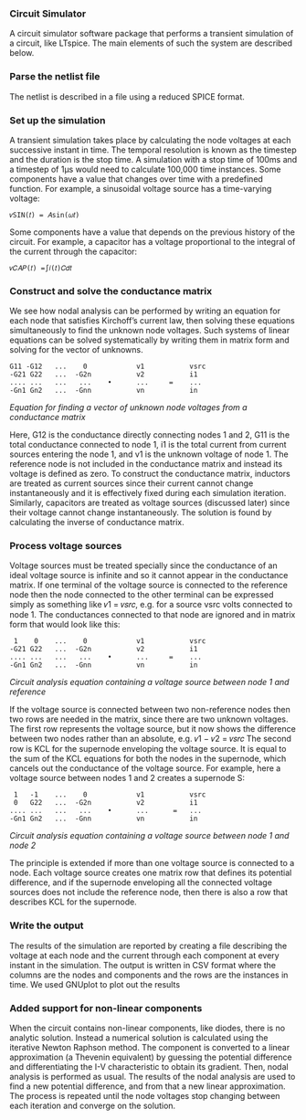### Circuit Simulator
A circuit simulator software package that performs a transient simulation of a circuit, like LTspice. The main
elements of such the system are described below.

### Parse the netlist file
The netlist is described in a file using a reduced SPICE format.

### Set up the simulation
A transient simulation takes place by calculating the node voltages at each successive instant in
time. The temporal resolution is known as the timestep and the duration is the stop time. A
simulation with a stop time of 100ms and a timestep of 1µs would need to calculate 100,000 time
instances.
Some components have a value that changes over time with a predefined function. For example, a
sinusoidal voltage source has a time-varying voltage:
```
𝑣SIN(𝑡) = 𝐴sin(𝜔𝑡)
```
Some components have a value that depends on the previous history of the circuit. For example, a
capacitor has a voltage proportional to the integral of the current through the capacitor: 
```
𝑣𝐶𝐴𝑃(𝑡) =∫𝑖(𝑡)𝐶𝑑𝑡
```
### Construct and solve the conductance matrix
We see how nodal analysis can be performed by writing an equation for each node that
satisfies Kirchoff’s current law, then solving these equations simultaneously to find the unknown
node voltages. Such systems of linear equations can be solved systematically by writing them in
matrix form and solving for the vector of unknowns.
```
G11 -G12   ...    0            v1           vsrc 
-G21 G22   ...  -G2n           v2           i1
.... ...   ...   ...    •      ...     =    ...
-Gn1 Gn2   ...  -Gnn           vn           in
```
*Equation for finding a vector of unknown node voltages from a conductance matrix*

Here, G12 is the conductance directly connecting nodes 1 and 2, G11 is the total conductance
connected to node 1, i1 is the total current from current sources entering the node 1, and v1 is the
unknown voltage of node 1. The reference node is not included in the conductance matrix and
instead its voltage is defined as zero.
To construct the conductance matrix, inductors are treated as current sources since their current
cannot change instantaneously and it is effectively fixed during each simulation iteration. Similarly,
capacitors are treated as voltage sources (discussed later) since their voltage cannot change
instantaneously.
The solution is found by calculating the inverse of conductance matrix.

### Process voltage sources
Voltage sources must be treated specially since the conductance of an ideal voltage source is
infinite and so it cannot appear in the conductance matrix. If one terminal of the voltage source is
connected to the reference node then the node connected to the other terminal can be expressed 
simply as something like 𝑣1 = 𝑣𝑠𝑟𝑐, e.g. for a source vsrc volts connected to node 1. The
conductances connected to that node are ignored and in matrix form that would look like this:
```
 1    0    ...    0            v1           vsrc 
-G21 G22   ...  -G2n           v2           i1
.... ...   ...   ...    •      ...     =    ...
-Gn1 Gn2   ...  -Gnn           vn           in
```
*Circuit analysis equation containing a voltage source between node 1 and reference*

If the voltage source is connected between two non-reference nodes then two rows are needed in
the matrix, since there are two unknown voltages. The first row represents the voltage source, but
it now shows the difference between two nodes rather than an absolute, e.g. 𝑣1 − 𝑣2 = 𝑣𝑠𝑟𝑐
The second row is KCL for the supernode enveloping the voltage source. It is equal to the sum of
the KCL equations for both the nodes in the supernode, which cancels out the conductance of the
voltage source. For example, here a voltage source between nodes 1 and 2 creates a supernode S:
```
 1   -1    ...    0            v1           vsrc 
 0   G22   ...  -G2n           v2           i1
.... ...   ...   ...    •      ...      =   ...
-Gn1 Gn2   ...  -Gnn           vn           in
```
*Circuit analysis equation containing a voltage source between node 1 and node 2*

The principle is extended if more than one voltage source is connected to a node. Each voltage
source creates one matrix row that defines its potential difference, and if the supernode
enveloping all the connected voltage sources does not include the reference node, then there is
also a row that describes KCL for the supernode.

### Write the output
The results of the simulation are reported by creating a file describing the voltage at each node
and the current through each component at every instant in the simulation. The output is written in
CSV format where the columns are the nodes and components and the rows are the instances in
time. We used GNUplot to plot out the results

### Added support for non-linear components
When the circuit contains non-linear components, like diodes, there is no analytic solution. Instead
a numerical solution is calculated using the iterative Newton Raphson method.
The component is converted to a linear approximation (a Thevenin equivalent) by guessing the
potential difference and differentiating the I-V characteristic to obtain its gradient. Then, nodal
analysis is performed as usual. The results of the nodal analysis are used to find a new potential
difference, and from that a new linear approximation. The process is repeated until the node
voltages stop changing between each iteration and converge on the solution.

